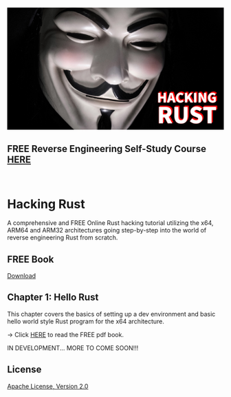 ![image](https://github.com/mytechnotalent/Hacking-Rust/blob/main/Hacking%20Rust.png?raw=true)

## FREE Reverse Engineering Self-Study Course [HERE](https://github.com/mytechnotalent/Reverse-Engineering-Tutorial)

<br>

# Hacking Rust
A comprehensive and FREE Online Rust hacking tutorial utilizing the x64, ARM64 and ARM32 architectures going step-by-step into the world of reverse engineering Rust from scratch.

## FREE Book
[Download](https://github.com/mytechnotalent/Go-Hacking/blob/main/Hacking%20Rust.pdf)

## Chapter 1: Hello Rust
This chapter covers the basics of setting up a dev environment and basic hello world style Rust program for the x64 architecture.

-> Click [HERE](https://github.com/mytechnotalent/Go-Hacking/blob/main/Hacking%20Rust.pdf) to read the FREE pdf book.

IN DEVELOPMENT...  MORE TO COME SOON!!!

## License
[Apache License, Version 2.0](https://www.apache.org/licenses/LICENSE-2.0)
